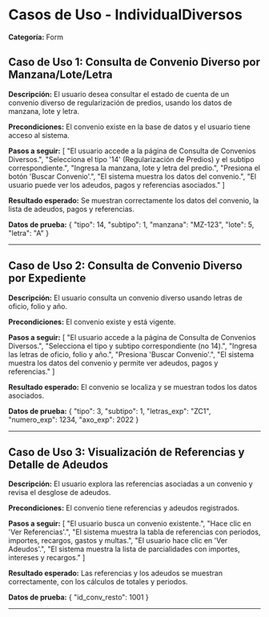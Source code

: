 # Casos de Uso - IndividualDiversos

**Categoría:** Form

## Caso de Uso 1: Consulta de Convenio Diverso por Manzana/Lote/Letra

**Descripción:** El usuario desea consultar el estado de cuenta de un convenio diverso de regularización de predios, usando los datos de manzana, lote y letra.

**Precondiciones:**
El convenio existe en la base de datos y el usuario tiene acceso al sistema.

**Pasos a seguir:**
[
  "El usuario accede a la página de Consulta de Convenios Diversos.",
  "Selecciona el tipo '14' (Regularización de Predios) y el subtipo correspondiente.",
  "Ingresa la manzana, lote y letra del predio.",
  "Presiona el botón 'Buscar Convenio'.",
  "El sistema muestra los datos del convenio.",
  "El usuario puede ver los adeudos, pagos y referencias asociados."
]

**Resultado esperado:**
Se muestran correctamente los datos del convenio, la lista de adeudos, pagos y referencias.

**Datos de prueba:**
{
  "tipo": 14,
  "subtipo": 1,
  "manzana": "MZ-123",
  "lote": 5,
  "letra": "A"
}

---

## Caso de Uso 2: Consulta de Convenio Diverso por Expediente

**Descripción:** El usuario consulta un convenio diverso usando letras de oficio, folio y año.

**Precondiciones:**
El convenio existe y está vigente.

**Pasos a seguir:**
[
  "El usuario accede a la página de Consulta de Convenios Diversos.",
  "Selecciona el tipo y subtipo correspondiente (no 14).",
  "Ingresa las letras de oficio, folio y año.",
  "Presiona 'Buscar Convenio'.",
  "El sistema muestra los datos del convenio y permite ver adeudos, pagos y referencias."
]

**Resultado esperado:**
El convenio se localiza y se muestran todos los datos asociados.

**Datos de prueba:**
{
  "tipo": 3,
  "subtipo": 1,
  "letras_exp": "ZC1",
  "numero_exp": 1234,
  "axo_exp": 2022
}

---

## Caso de Uso 3: Visualización de Referencias y Detalle de Adeudos

**Descripción:** El usuario explora las referencias asociadas a un convenio y revisa el desglose de adeudos.

**Precondiciones:**
El convenio tiene referencias y adeudos registrados.

**Pasos a seguir:**
[
  "El usuario busca un convenio existente.",
  "Hace clic en 'Ver Referencias'.",
  "El sistema muestra la tabla de referencias con periodos, importes, recargos, gastos y multas.",
  "El usuario hace clic en 'Ver Adeudos'.",
  "El sistema muestra la lista de parcialidades con importes, intereses y recargos."
]

**Resultado esperado:**
Las referencias y los adeudos se muestran correctamente, con los cálculos de totales y periodos.

**Datos de prueba:**
{
  "id_conv_resto": 1001
}

---

